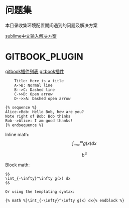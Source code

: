 问题集
===

本目录收集环境配置期间遇到的问题及解决方案



[sublime中文输入解决方案](http://blog.csdn.net/ajianyingxiaoqinghan/article/details/78910182)


# GITBOOK_PLUGIN
[gitbook插件列表](https://plugins.gitbook.com/plugin)
[gitbook插件](https://blog.csdn.net/zhangjk1993/article/details/50380403)

```:sequence
    Title: Here is a title
    A->B: Normal line
    B-->C: Dashed line
    C->>D: Open arrow
    D-->>A: Dashed open arrow
```

```
{% sequence %}
Alice->Bob: Hello Bob, how are you?
Note right of Bob: Bob thinks
Bob-->Alice: I am good thanks!
{% endsequence %}
```

Inline math: $$\int_{-\infty}^\infty g(x) dx$$

$$ b^3$$


Block math:

```
$$
\int_{-\infty}^\infty g(x) dx
$$
```
```
Or using the templating syntax:

{% math %}\int_{-\infty}^\infty g(x) dx{% endblock %}
```